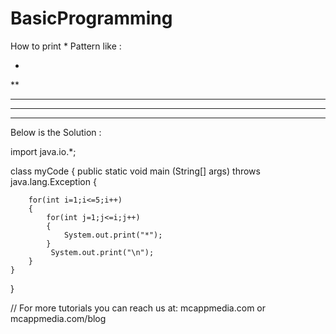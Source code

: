 # BasicProgramming

How to print * Pattern like :

*
**
***
****
*****

Below is the Solution :

import java.io.*;
 
class myCode
{
    public static void main (String[] args) throws java.lang.Exception
    { 
        
        for(int i=1;i<=5;i++)
        {
            for(int j=1;j<=i;j++)
            {
                System.out.print("*");
            }
             System.out.print("\n");
        }
    }
}

// For more tutorials you can reach us at: 
mcappmedia.com 
or
 mcappmedia.com/blog




